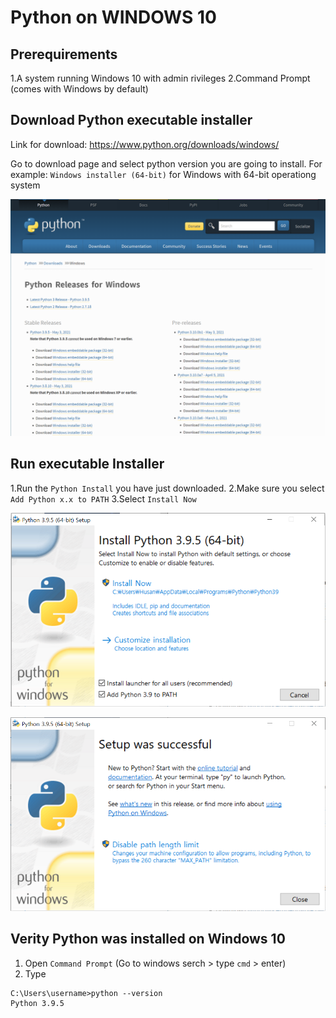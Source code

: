 # Python on WINDOWS 10

## Prerequirements
1.A system running Windows 10 with admin rivileges
2.Command Prompt (comes with Windows by default)

## Download Python executable installer
Link for download: https://www.python.org/downloads/windows/

Go to download page and select python version you are going to install.
For example: `Windows installer (64-bit)` for Windows with 64-bit operationg system

![alt text](https://github.com/martianvenusian/installations/blob/master/Python/python_download_01.png?raw=true)

## Run executable Installer

1.Run the `Python Install` you have just downloaded.
2.Make sure you select `Add Python x.x to PATH`
3.Select `Install Now`

![alt text](https://github.com/martianvenusian/installations/blob/master/Python/python_install_01.PNG?raw=true)

![alt text](https://github.com/martianvenusian/installations/blob/master/Python/python_install_02.PNG?raw=true)


## Verity Python was installed on Windows 10
1. Open `Command Prompt` (Go to windows serch > type `cmd` > enter)
2. Type 
```
C:\Users\username>python --version
Python 3.9.5
```